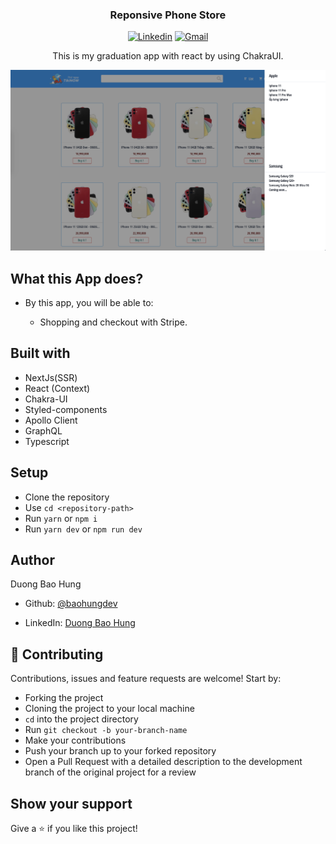 <h3 align="center">Reponsive Phone Store</h3>

<div align="center">

[![Linkedin](https://img.shields.io/badge/-LinkedIn-blue?style=flat&logo=Linkedin&logoColor=white)](https://www.linkedin.com/in/hung-duong-7382741a7/)
[![Gmail](https://img.shields.io/badge/-Gmail-c14438?style=flat&logo=Gmail&logoColor=white)](mailto:baohungdev@icloud.com)

</div>
<p align="center">This is my graduation app with react by using ChakraUI.</p>

![Screen shot](/public/homepage.png)

## What this App does?

- By this app, you will be able to:

  - Shopping and checkout with Stripe.

## Built with

- NextJs(SSR)
- React (Context)
- Chakra-UI
- Styled-components
- Apollo Client
- GraphQL
- Typescript

## Setup

- Clone the repository
- Use `cd <repository-path>`
- Run `yarn` or `npm i`
- Run `yarn dev` or `npm run dev`

## Author

Duong Bao Hung

- Github: [@baohungdev](https://github.com/baohungdev)

- LinkedIn: [Duong Bao Hung](https://www.linkedin.com/in/hung-duong-7382741a7/)

## 🤝 Contributing

Contributions, issues and feature requests are welcome! Start by:

- Forking the project
- Cloning the project to your local machine
- `cd` into the project directory
- Run `git checkout -b your-branch-name`
- Make your contributions
- Push your branch up to your forked repository
- Open a Pull Request with a detailed description to the development branch of the original project for a review

## Show your support

Give a ⭐️ if you like this project!
